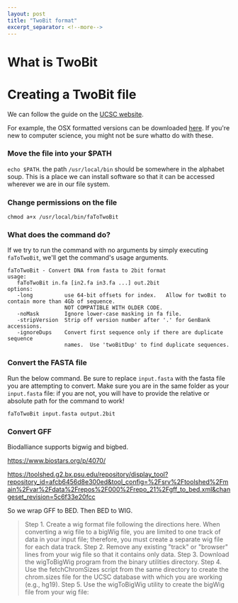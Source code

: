 ```yaml
---
layout: post
title: "TwoBit format"
excerpt_separator: <!--more-->
---
```


# What is TwoBit

# Creating a TwoBit file

We can follow the guide on the [UCSC website](https://genome.ucsc.edu/goldenpath/help/twoBit.html).

For example, the OSX formatted versions can be downloaded [here](http://hgdownload.soe.ucsc.edu/admin/exe/macOSX.x86_64/).  If you're new to computer science, you might not be sure whatto do with these.

### Move the file into your $PATH

`echo $PATH`.  the path `/usr/local/bin` should be somewhere in the alphabet soup.  This is a place we can install software so that it can be accessed wherever we are in our file system.

### Change permissions on the file
`chmod a+x /usr/local/bin/faToTwoBit`

### What does the command do?

If we try to run the command with no arguments by simply executing ` faToTwoBit`, we'll get the command's usage arguments.

```shell
faToTwoBit - Convert DNA from fasta to 2bit format
usage:
   faToTwoBit in.fa [in2.fa in3.fa ...] out.2bit
options:
   -long          use 64-bit offsets for index.   Allow for twoBit to contain more than 4Gb of sequence.
                  NOT COMPATIBLE WITH OLDER CODE.
   -noMask        Ignore lower-case masking in fa file.
   -stripVersion  Strip off version number after '.' for GenBank accessions.
   -ignoreDups    Convert first sequence only if there are duplicate sequence
                  names.  Use 'twoBitDup' to find duplicate sequences.
```

### Convert the FASTA file
Run the below command.  Be sure to replace `input.fasta` with the fasta file you are attempting to convert.  Make sure you are in the same folder as your `input.fasta` file: if you are not, you will have to provide the relative or absolute path for the command to work!

`faToTwoBit input.fasta output.2bit`


### Convert GFF 

Biodalliance supports bigwig and bigbed.  

https://www.biostars.org/p/4070/

https://toolshed.g2.bx.psu.edu/repository/display_tool?repository_id=afcb6456d8e300ed&tool_config=%2Fsrv%2Ftoolshed%2Fmain%2Fvar%2Fdata%2Frepos%2F000%2Frepo_21%2Fgff_to_bed.xml&changeset_revision=5c6f33e20fcc


So we wrap GFF to BED.
Then BED to WIG.

>Step 1. Create a wig format file following the directions here. When converting a wig file to a bigWig file, you are limited to one track of data in your input file; therefore, you must create a separate wig file for each data track.
Step 2. Remove any existing "track" or "browser" lines from your wig file so that it contains only data.
Step 3. Download the wigToBigWig program from the binary utilities directory.
Step 4. Use the fetchChromSizes script from the same directory to create the chrom.sizes file for the UCSC database with which you are working (e.g., hg19).
Step 5. Use the wigToBigWig utility to create the bigWig file from your wig file:
